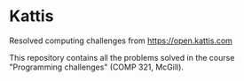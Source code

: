 # Kattis
Resolved computing challenges from https://open.kattis.com

This repository contains all the problems solved in the course "Programming challenges" (COMP 321, McGill). 
